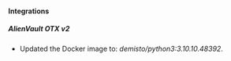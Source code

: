 #### Integrations
##### AlienVault OTX v2
- Updated the Docker image to: *demisto/python3:3.10.10.48392*.
